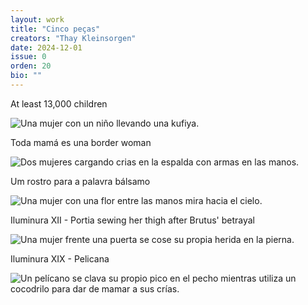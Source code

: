 ```yaml
---
layout: work
title: "Cinco peças"
creators: "Thay Kleinsorgen"
date: 2024-12-01
issue: 0
orden: 20
bio: ""
---
```


At least 13,000 children

<div class="featured row border border-dark" style="">
  <div class="col-md-12 flush-col">
    <img src="{{site.baseurl}}/images/num0/kleinsorgen-2.png" alt="Una mujer con un niño llevando una kufiya." class="featured-img" />
  </div>
</div>

Toda mamá es una border woman

<div class="featured row border border-dark" style="">
  <div class="col-md-12 flush-col">
    <img src="{{site.baseurl}}/images/num0/kleinsorgen-1.png" alt="Dos mujeres cargando crias en la espalda con armas en las manos." class="featured-img" />
  </div>
</div>

Um rostro para a palavra bálsamo

<div class="featured row border border-dark" style="">
  <div class="col-md-12 flush-col">
    <img src="{{site.baseurl}}/images/num0/kleinsorgen-3.png" alt="Una mujer con una flor entre las manos mira hacia el cielo." class="featured-img" />
  </div>
</div>

Iluminura XII - Portia sewing her thigh after Brutus' betrayal

<div class="featured row border border-dark" style="">
  <div class="col-md-12 flush-col">
    <img src="{{site.baseurl}}/images/num0/kleinsorgen-4.png" alt="Una mujer frente una puerta se cose su propia herida en la pierna." class="featured-img" />
  </div>
</div>

Iluminura XIX - Pelicana

<div class="featured row border border-dark" style="">
  <div class="col-md-12 flush-col">
    <img src="{{site.baseurl}}/images/num0/kleinsorgen-5.png" alt="Un pelícano se clava su propio pico en el pecho mientras utiliza un cocodrilo para dar de mamar a sus crías." class="featured-img" />
  </div>
</div>
